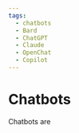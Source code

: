 ```yaml
---
tags:
  - chatbots
  - Bard
  - ChatGPT
  - Claude
  - OpenChat
  - Copilot
---
```



# Chatbots

Chatbots are 

